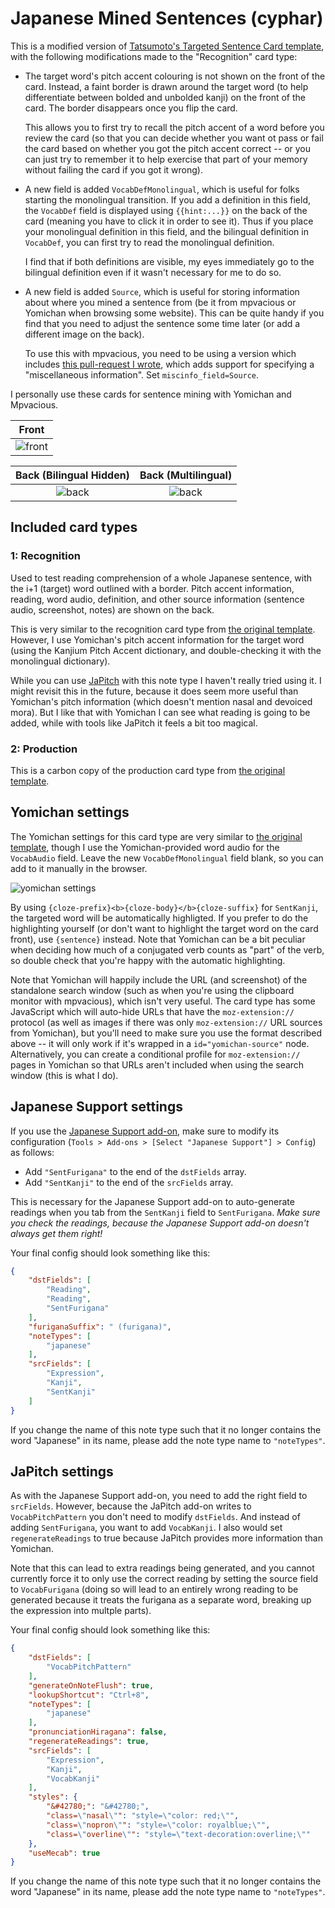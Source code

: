 # Japanese Mined Sentences (cyphar)

This is a modified version of [Tatsumoto's Targeted Sentence Card
template][original-template], with the following modifications made to the
"Recognition" card type:

 * The target word's pitch accent colouring is not shown on the front of the
   card. Instead, a faint border is drawn around the target word (to help
   differentiate between bolded and unbolded kanji) on the front of the card.
   The border disappears once you flip the card.

   This allows you to first try to recall the pitch accent of a word before you
   review the card (so that you can decide whether you want ot pass or fail the
   card based on whether you got the pitch accent correct -- or you can just
   try to remember it to help exercise that part of your memory without failing
   the card if you got it wrong).

 * A new field is added `VocabDefMonolingual`, which is useful for folks
   starting the monolingual transition. If you add a definition in this field,
   the `VocabDef` field is displayed using `{{hint:...}}` on the back of the
   card (meaning you have to click it in order to see it). Thus if you place
   your monolingual definition in this field, and the bilingual definition in
   `VocabDef`, you can first try to read the monolingual definition.

   I find that if both definitions are visible, my eyes immediately go to the
   bilingual definition even if it wasn't necessary for me to do so.

 * A new field is added `Source`, which is useful for storing information about
   where you mined a sentence from (be it from mpvacious or Yomichan when
   browsing some website). This can be quite handy if you find that you need to
   adjust the sentence some time later (or add a different image on the back).

   To use this with mpvacious, you need to be using a version which includes
   [this pull-request I wrote][mpvacious-pr36], which adds support for
   specifying a "miscellaneous information". Set `miscinfo_field=Source`.

I personally use these cards for sentence mining with Yomichan and Mpvacious.

|           Front           |
| :-----------------------: |
| ![front](card_front.webp) |

|        Back (Bilingual Hidden)       |          Back (Multilingual)         |
| :----------------------------------: | :----------------------------------: |
| ![back](card_back_monolingual.webp)  | ![back](card_back_multilingual.webp) |

[original-template]: ../Japanese%20sentences/
[mpvacious-pr36]: https://github.com/Ajatt-Tools/mpvacious/pull/36

## Included card types

### 1: Recognition

Used to test reading comprehension of a whole Japanese sentence, with the i+1
(target) word outlined with a border. Pitch accent information, reading, word
audio, definition, and other source information (sentence audio, screenshot,
notes) are shown on the back.

This is very similar to the recognition card type from [the original
template][original-template]. However, I use Yomichan's pitch accent
information for the target word (using the Kanjium Pitch Accent dictionary, and
double-checking it with the monolingual dictionary).

While you can use [JaPitch][anki-japitch] with this note type I haven't really
tried using it. I might revisit this in the future, because it does seem more
useful than Yomichan's pitch information (which doesn't mention nasal and
devoiced mora). But I like that with Yomichan I can see what reading is going
to be added, while with tools like JaPitch it feels a bit too magical.

[anki-japitch]: https://ankiweb.net/shared/info/1225470483

### 2: Production

This is a carbon copy of the production card type from [the original
template][original-template].

## Yomichan settings

The Yomichan settings for this card type are very similar to [the original
template][original-template], though I use the Yomichan-provided word audio for
the `VocabAudio` field. Leave the new `VocabDefMonolingual` field blank, so you
can add to it manually in the browser.

![yomichan settings](yomichan_settings.webp)

By using `{cloze-prefix}<b>{cloze-body}</b>{cloze-suffix}` for `SentKanji`, the
targeted word will be automatically highligted. If you prefer to do the
highlighting yourself (or don't want to highlight the target word on the card
front), use `{sentence}` instead. Note that Yomichan can be a bit peculiar when
deciding how much of a conjugated verb counts as "part" of the verb, so double
check that you're happy with the automatic highlighting.

Note that Yomichan will happily include the URL (and screenshot) of the
standalone search window (such as when you're using the clipboard monitor with
mpvacious), which isn't very useful. The card type has some JavaScript which
will auto-hide URLs that have the `moz-extension://` protocol (as well as
images if there was only `moz-extension://` URL sources from Yomichan), but
you'll need to make sure you use the format described above -- it will only
work if it's wrapped in a `id="yomichan-source"` node. Alternatively, you can
create a conditional profile for `moz-extension://` pages in Yomichan so that
URLs aren't included when using the search window (this is what I do).

## Japanese Support settings

If you use the [Japanese Support add-on][anki-jpn], make sure to modify
its configuration (`Tools > Add-ons > [Select "Japanese Support"] > Config`) as
follows:

 * Add `"SentFurigana"` to the end of the `dstFields` array.
 * Add `"SentKanji"` to the end of the `srcFields` array.

This is necessary for the Japanese Support add-on to auto-generate readings
when you tab from the `SentKanji` field to `SentFurigana`. *Make sure you check
the readings, because the Japanese Support add-on doesn't always get them
right!*

Your final config should look something like this:

```json
{
    "dstFields": [
        "Reading",
        "Reading",
        "SentFurigana"
    ],
    "furiganaSuffix": " (furigana)",
    "noteTypes": [
        "japanese"
    ],
    "srcFields": [
        "Expression",
        "Kanji",
        "SentKanji"
    ]
}
```

If you change the name of this note type such that it no longer contains the
word "Japanese" in its name, please add the note type name to `"noteTypes"`.

[anki-jpn]: https://ankiweb.net/shared/info/3918629684

## JaPitch settings

As with the Japanese Support add-on, you need to add the right field to
`srcFields`. However, because the JaPitch add-on writes to `VocabPitchPattern`
you don't need to modify `dstFields`. And instead of adding `SentFurigana`, you
want to add `VocabKanji`. I also would set `regenerateReadings` to true because
JaPitch provides more information than Yomichan.

Note that this can lead to extra readings being generated, and you cannot
currently force it to only use the correct reading by setting the source field
to `VocabFurigana` (doing so will lead to an entirely wrong reading to be
generated because it treats the furigana as a separate word, breaking up the
expression into multple parts).

Your final config should look something like this:

```json
{
    "dstFields": [
        "VocabPitchPattern"
    ],
    "generateOnNoteFlush": true,
    "lookupShortcut": "Ctrl+8",
    "noteTypes": [
        "japanese"
    ],
    "pronunciationHiragana": false,
    "regenerateReadings": true,
    "srcFields": [
        "Expression",
        "Kanji",
        "VocabKanji"
    ],
    "styles": {
        "&#42780;": "&#42780;",
        "class=\"nasal\"": "style=\"color: red;\"",
        "class=\"nopron\"": "style=\"color: royalblue;\"",
        "class=\"overline\"": "style=\"text-decoration:overline;\""
    },
    "useMecab": true
}
```

If you change the name of this note type such that it no longer contains the
word "Japanese" in its name, please add the note type name to `"noteTypes"`.
